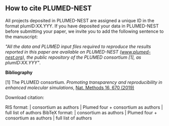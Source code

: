 How to cite PLUMED-NEST
-----------------------------
All projects deposited in PLUMED-NEST are assigned a unique ID in the format plumID:XX.YYY.
If you have deposited your data in PLUMED-NEST before submitting your paper, we invite you to add the following sentence to the manuscript:

*"All the data and PLUMED input files required to reproduce the results reported in this paper are available on PLUMED-NEST (www.plumed-nest.org), 
the public repository of the PLUMED consortium [1], as plumID:XX.YYY"*.

**Bibliography**

[1] The PLUMED consortium.
_Promoting transparency and reproducibility in enhanced molecular simulations_,
[Nat. Methods 16, 670 (2019)](https://doi.org/10.1038/s41592-019-0506-8)

Download citation:

RIS format: | <a id="risc">consortium as authors</a> | <a id="ris4">Plumed four + consortium as authors</a> | <a id="risa">full list of authors</a>
BibTeX format: | <a id="bibc">consortium as authors</a> | <a id="bib4">Plumed four + consortium as authors</a> | <a id="biba">full list of authors</a>

<script>
const downloadToFile = (content, filename, contentType) => {
const a = document.createElement('a');
const file = new Blob([content], {type: contentType});
a.href= URL.createObjectURL(file);
a.download = filename;
a.click();
URL.revokeObjectURL(a.href);
};
document.querySelector('#risc').addEventListener('click', () => {
const text = "
TY  - JOUR
AU  - The PLUMED consortium,
PY  - 2019
DA  - 2019/08/01
TI  - Promoting transparency and reproducibility in enhanced molecular simulations
JO  - Nature Methods
SP  - 670
EP  - 673
VL  - 16
IS  - 8
AB  - The PLUMED consortium unifies developers and contributors to PLUMED, an open-source library for enhanced-sampling, free-energy calculations and the analys is of molecular dynamics simulations. Here, we outline our efforts to promote transparency and reproducibility by disseminating protocols for enhanced-sampling molecular simulations.
SN  - 1548-7105
UR  - https://doi.org/10.1038/s41592-019-0506-8
DO  - 10.1038/s41592-019-0506-8
ID  - Bonomi2019
ER  - 
";
downloadToFile(text, 'plumed.ris', 'text/plain');
});
document.querySelector('#ris4').addEventListener('click', () => {
const text = "
TY  - JOUR
AU  - Bonomi, Massimiliano
AU  - Bussi, Giovanni
AU  - Camilloni, Carlo
AU  - Tribello, Gareth A.
AU  - The PLUMED consortium,
PY  - 2019
DA  - 2019/08/01
TI  - Promoting transparency and reproducibility in enhanced molecular simulations
JO  - Nature Methods
SP  - 670
EP  - 673
VL  - 16
IS  - 8
AB  - The PLUMED consortium unifies developers and contributors to PLUMED, an open-source library for enhanced-sampling, free-energy calculations and the analysis of molecular dynamics simulations. Here, we outline our efforts to promote transparency and reproducibility by disseminating protocols for enhanced-sampling molecular simulations.
SN  - 1548-7105
UR  - https://doi.org/10.1038/s41592-019-0506-8
DO  - 10.1038/s41592-019-0506-8
ID  - Bonomi2019
ER  - 
";
downloadToFile(text, 'plumed.ris', 'text/plain');
});
document.querySelector('#risa').addEventListener('click', () => {
const text = "
TY  - JOUR
AU  - Bonomi, Massimiliano
AU  - Bussi, Giovanni
AU  - Camilloni, Carlo
AU  - Tribello, Gareth A.
AU  - Banáš, Pavel
AU  - Barducci, Alessandro
AU  - Bernetti, Mattia
AU  - Bolhuis, Peter G.
AU  - Bottaro, Sandro
AU  - Branduardi, Davide
AU  - Capelli, Riccardo
AU  - Carloni, Paolo
AU  - Ceriotti, Michele
AU  - Cesari, Andrea
AU  - Chen, Haochuan
AU  - Chen, Wei
AU  - Colizzi, Francesco
AU  - De, Sandip
AU  - De La Pierre, Marco
AU  - Donadio, Davide
AU  - Drobot, Viktor
AU  - Ensing, Bernd
AU  - Ferguson, Andrew L.
AU  - Filizola, Marta
AU  - Fraser, James S.
AU  - Fu, Haohao
AU  - Gasparotto, Piero
AU  - Gervasio, Francesco Luigi
AU  - Giberti, Federico
AU  - Gil-Ley, Alejandro
AU  - Giorgino, Toni
AU  - Heller, Gabriella T.
AU  - Hocky, Glen M.
AU  - Iannuzzi, Marcella
AU  - Invernizzi, Michele
AU  - Jelfs, Kim E.
AU  - Jussupow, Alexander
AU  - Kirilin, Evgeny
AU  - Laio, Alessandro
AU  - Limongelli, Vittorio
AU  - Lindorff-Larsen, Kresten
AU  - Löhr, Thomas
AU  - Marinelli, Fabrizio
AU  - Martin-Samos, Layla
AU  - Masetti, Matteo
AU  - Meyer, Ralf
AU  - Michaelides, Angelos
AU  - Molteni, Carla
AU  - Morishita, Tetsuya
AU  - Nava, Marco
AU  - Paissoni, Cristina
AU  - Papaleo, Elena
AU  - Parrinello, Michele
AU  - Pfaendtner, Jim
AU  - Piaggi, Pablo
AU  - Piccini, GiovanniMaria
AU  - Pietropaolo, Adriana
AU  - Pietrucci, Fabio
AU  - Pipolo, Silvio
AU  - Provasi, Davide
AU  - Quigley, David
AU  - Raiteri, Paolo
AU  - Raniolo, Stefano
AU  - Rydzewski, Jakub
AU  - Salvalaglio, Matteo
AU  - Sosso, Gabriele Cesare
AU  - Spiwok, Vojtěch
AU  - Šponer, Jiří
AU  - Swenson, David W. H.
AU  - Tiwary, Pratyush
AU  - Valsson, Omar
AU  - Vendruscolo, Michele
AU  - Voth, Gregory A.
AU  - White, Andrew
PY  - 2019
DA  - 2019/08/01
TI  - Promoting transparency and reproducibility in enhanced molecular simulations
JO  - Nature Methods
SP  - 670
EP  - 673
VL  - 16
IS  - 8
AB  - The PLUMED consortium unifies developers and contributors to PLUMED, an open-source library for enhanced-sampling, free-energy calculations and the analysis of molecular dynamics simulations. Here, we outline our efforts to promote transparency and reproducibility by disseminating protocols for enhanced-sampling molecular simulations.
SN  - 1548-7105
UR  - https://doi.org/10.1038/s41592-019-0506-8
DO  - 10.1038/s41592-019-0506-8
ID  - Bonomi2019
ER  - 
";
downloadToFile(text, 'plumed.ris', 'text/plain');
});
document.querySelector('#bibc').addEventListener('click', () => {
const text = "
@Article{Bonomi2019,
author={{The PLUMED consortium}},
title={Promoting transparency and reproducibility in enhanced molecular simulations},
journal={Nature Methods},
year={2019},
month={Aug},
day={01},
volume={16},
number={8},
pages={670-673},
abstract={The PLUMED consortium unifies developers and contributors to PLUMED, an open-source library for enhanced-sampling, free-energy calculations and the analysis of molecular dynamics simulations. Here, we outline our efforts to promote transparency and reproducibility by disseminating protocols for enhanced-sampling molecular simulations.},
issn={1548-7105},
doi={10.1038/s41592-019-0506-8},
url={https://doi.org/10.1038/s41592-019-0506-8}
}
";
</script>
